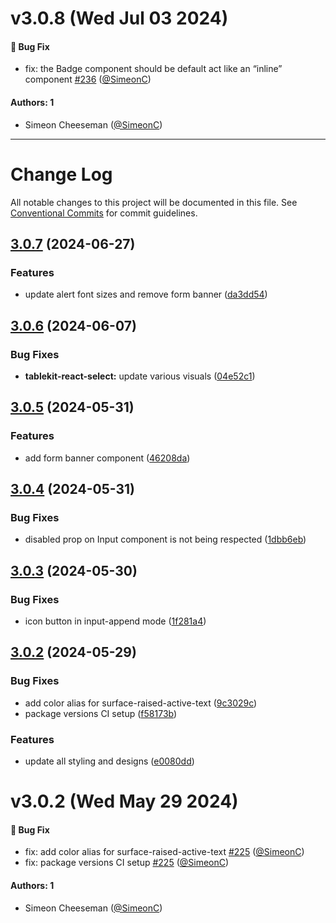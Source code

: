 # v3.0.8 (Wed Jul 03 2024)

#### 🐛 Bug Fix

- fix: the Badge component should be default act like an “inline” component [#236](https://github.com/tablecheck/tablekit/pull/236) ([@SimeonC](https://github.com/SimeonC))

#### Authors: 1

- Simeon Cheeseman ([@SimeonC](https://github.com/SimeonC))

---

# Change Log

All notable changes to this project will be documented in this file.
See [Conventional Commits](https://conventionalcommits.org) for commit guidelines.

## [3.0.7](https://github.com/tablecheck/tablekit/compare/@tablecheck/tablekit-core@3.0.6...@tablecheck/tablekit-core@3.0.7) (2024-06-27)


### Features

* update alert font sizes and remove form banner ([da3dd54](https://github.com/tablecheck/tablekit/commit/da3dd54b57d6d5a1711ae08cb3874a701c5d63f5))





## [3.0.6](https://github.com/tablecheck/tablekit/compare/@tablecheck/tablekit-core@3.0.5...@tablecheck/tablekit-core@3.0.6) (2024-06-07)


### Bug Fixes

* **tablekit-react-select:** update various visuals ([04e52c1](https://github.com/tablecheck/tablekit/commit/04e52c1cdc73f6cd244dd7b8d2c6eb489ab1298b))





## [3.0.5](https://github.com/tablecheck/tablekit/compare/@tablecheck/tablekit-core@3.0.4...@tablecheck/tablekit-core@3.0.5) (2024-05-31)


### Features

* add form banner component ([46208da](https://github.com/tablecheck/tablekit/commit/46208daa111e9e4e0d9d954ea0a491b800458193))





## [3.0.4](https://github.com/tablecheck/tablekit/compare/@tablecheck/tablekit-core@3.0.3...@tablecheck/tablekit-core@3.0.4) (2024-05-31)


### Bug Fixes

* disabled prop on Input component is not being respected ([1dbb6eb](https://github.com/tablecheck/tablekit/commit/1dbb6eb1289f181b1e0559a9f7a8c19dc8035d47))





## [3.0.3](https://github.com/tablecheck/tablekit/compare/@tablecheck/tablekit-core@3.0.2...@tablecheck/tablekit-core@3.0.3) (2024-05-30)


### Bug Fixes

* icon button in input-append mode ([1f281a4](https://github.com/tablecheck/tablekit/commit/1f281a4171ae11f4dca11a587dbb79b6f64b8bfc))





## [3.0.2](https://github.com/tablecheck/tablekit/compare/@tablecheck/tablekit-core@3.0.0-next.29...@tablecheck/tablekit-core@3.0.2) (2024-05-29)


### Bug Fixes

* add color alias for surface-raised-active-text ([9c3029c](https://github.com/tablecheck/tablekit/commit/9c3029c89b137c9f95159bd06bc7e405e5f9c15d))
* package versions CI setup ([f58173b](https://github.com/tablecheck/tablekit/commit/f58173b46547ceca7c70ad1226acbc9de579387c))


### Features

* update all styling and designs ([e0080dd](https://github.com/tablecheck/tablekit/commit/e0080dd5d8d5147a02a7d2fbdf667dc3e27b37f2))





# v3.0.2 (Wed May 29 2024)

#### 🐛 Bug Fix

- fix: add color alias for surface-raised-active-text [#225](https://github.com/tablecheck/tablekit/pull/225) ([@SimeonC](https://github.com/SimeonC))
- fix: package versions CI setup [#225](https://github.com/tablecheck/tablekit/pull/225) ([@SimeonC](https://github.com/SimeonC))

#### Authors: 1

- Simeon Cheeseman ([@SimeonC](https://github.com/SimeonC))
